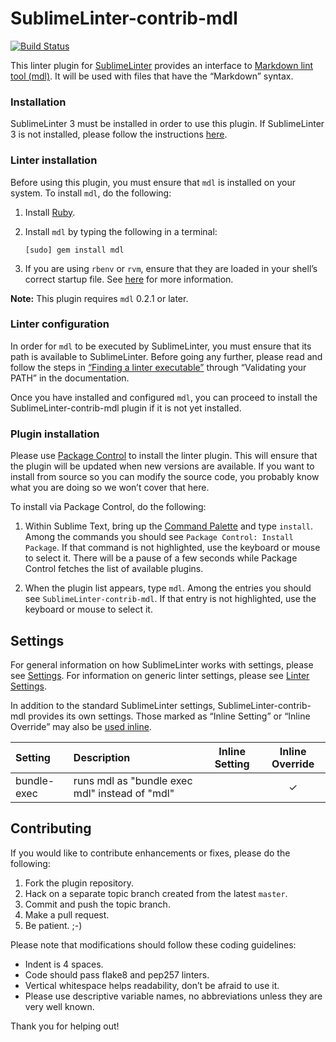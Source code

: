 # SublimeLinter-contrib-mdl

[![Build Status](https://travis-ci.org/roadhump/SublimeLinter-contrib-mdl.svg?branch=master)](https://travis-ci.org/roadhump/SublimeLinter-contrib-mdl)

This linter plugin for [SublimeLinter][docs] provides an interface to [Markdown lint tool (mdl)](https://github.com/mivok/markdownlint). It will be used with files that have the “Markdown” syntax.

### Installation

SublimeLinter 3 must be installed in order to use this plugin. If SublimeLinter 3 is not installed, please follow the instructions [here][installation].

### Linter installation

Before using this plugin, you must ensure that `mdl` is installed on your system. To install `mdl`, do the following:

1. Install [Ruby](http://www.ruby-lang.org).

1. Install `mdl` by typing the following in a terminal:

   ```
   [sudo] gem install mdl
   ```

1. If you are using `rbenv` or `rvm`, ensure that they are loaded in your shell’s correct startup file. See [here](http://sublimelinter.readthedocs.org/en/latest/troubleshooting.html#shell-startup-files) for more information.

**Note:** This plugin requires `mdl` 0.2.1 or later.

### Linter configuration

In order for `mdl` to be executed by SublimeLinter, you must ensure that its path is available to SublimeLinter. Before going any further, please read and follow the steps in [“Finding a linter executable”](http://sublimelinter.readthedocs.org/en/latest/troubleshooting.html#finding-a-linter-executable) through “Validating your PATH” in the documentation.

Once you have installed and configured `mdl`, you can proceed to install the SublimeLinter-contrib-mdl plugin if it is not yet installed.

### Plugin installation

Please use [Package Control][pc] to install the linter plugin. This will ensure that the plugin will be updated when new versions are available. If you want to install from source so you can modify the source code, you probably know what you are doing so we won’t cover that here.

To install via Package Control, do the following:

1. Within Sublime Text, bring up the [Command Palette][cmd] and type `install`. Among the commands you should see `Package Control: Install Package`. If that command is not highlighted, use the keyboard or mouse to select it. There will be a pause of a few seconds while Package Control fetches the list of available plugins.

1. When the plugin list appears, type `mdl`. Among the entries you should see `SublimeLinter-contrib-mdl`. If that entry is not highlighted, use the keyboard or mouse to select it.

## Settings

For general information on how SublimeLinter works with settings, please see [Settings][settings]. For information on generic linter settings, please see [Linter Settings][linter-settings].

In addition to the standard SublimeLinter settings, SublimeLinter-contrib-mdl provides its own settings. Those marked as “Inline Setting” or “Inline Override” may also be [used inline][inline-settings].

|Setting|Description|Inline Setting|Inline Override|
|:------|:----------|:------------:|:-------------:|
|bundle-exec|runs mdl as "bundle exec mdl" instead of "mdl"| |&#10003;|

## Contributing

If you would like to contribute enhancements or fixes, please do the following:

1. Fork the plugin repository.
1. Hack on a separate topic branch created from the latest `master`.
1. Commit and push the topic branch.
1. Make a pull request.
1. Be patient.  ;-)

Please note that modifications should follow these coding guidelines:

- Indent is 4 spaces.
- Code should pass flake8 and pep257 linters.
- Vertical whitespace helps readability, don’t be afraid to use it.
- Please use descriptive variable names, no abbreviations unless they are very well known.

Thank you for helping out!

[docs]: http://sublimelinter.readthedocs.org
[installation]: http://sublimelinter.readthedocs.org/en/latest/installation.html
[locating-executables]: http://sublimelinter.readthedocs.org/en/latest/usage.html#how-linter-executables-are-located
[pc]: https://sublime.wbond.net/installation
[cmd]: http://docs.sublimetext.info/en/sublime-text-3/extensibility/command_palette.html
[settings]: http://sublimelinter.readthedocs.org/en/latest/settings.html
[linter-settings]: http://sublimelinter.readthedocs.org/en/latest/linter_settings.html
[inline-settings]: http://sublimelinter.readthedocs.org/en/latest/settings.html#inline-settings
